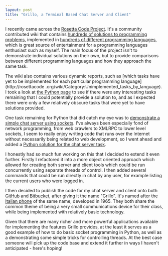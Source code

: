 ```yaml
---
layout: post
title: "Grillo, a Terminal Based Chat Server and Client"
---
```


I recently came across the [Rosetta Code Project](http://rosettacode.org/).
It's a community contributed wiki that contains [hundreds of solutions to
programming problems](http://rosettacode.org/wiki/Category:Programming_Tasks),
implemented in [hundreds of different programming
languages](http://rosettacode.org/wiki/Category:Programming_Languages), which
is great source of entertainment for a programming languages enthusiast such
as myself. The main focus of the project isn't to demonstrate individual
solutions on their own, but to provide comparisons between different
programming languages and how they approach the same task.

The wiki also contains various dynamic reports, such as [which tasks have yet
to be implemented for each particular programming language](http://rosettacode
.org/wiki/Category:Unimplemented_tasks_by_language). I took a look at [the
Python
page](http://rosettacode.org/wiki/Reports:Tasks_not_implemented_in_Python) to
see if there were any interesting tasks remaining that I could potentially
provide a solution to, and as I expected there were only a few relatively
obscure tasks that were yet to have solutions provided.

One task remaining for Python that did catch my eye was to [demonstrate a
simple chat server using sockets](http://rosettacode.org/wiki/Chat_server).
I've always been especially fond of network programming, from web crawlers to
XMLRPC to lower level sockets, I seem to really enjoy writing code that runs
over the Internet without necessarily being related to web development, so I
went ahead and added a [Python solution for the chat server
task](http://rosettacode.org/wiki/Chat_server#Python).

I honestly had so much fun working on this that I decided to extend it even
further. Firstly I refactored it into a more object oriented approach which
allowed for creating both server and client tools which could be run
concurrently using separate threads of control. I then added several commands
that could be run directly in chat by any user, for example listing the
current users who were logged in.

I then decided to publish the code for my chat server and client onto both
[GitHub](https://github.com/stephenmcd/grillo) and
[Bitbucket](https://bitbucket.org/stephenmcd/grillo), after giving it the name
"Grillo". It's named after the [Italian
phone](http://en.wikipedia.org/wiki/Grillo_telephone) of the same name,
developed in 1965. They both share the common theme of being a very small
communications device for their class, while being implemented with relatively
basic technology.

Given that there are many richer and more powerful applications available for
implementing the features Grillo provides, at the least it serves as a good
example of how to do basic socket programming in Python, as well as a
demonstrating some simple tricks for controlling threads. At the best case
someone will pick up the code base and extend it further in ways I haven't
anticipated - here's hoping!

